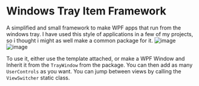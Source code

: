 # Windows Tray Item Framework
A simplified and small framework to make WPF apps that run from the windows tray.
I have used this style of applications in a few of my projects, so i thought i might as well make a common package for it.
![image](https://user-images.githubusercontent.com/22596587/204892613-de669625-cda6-49fb-915e-d41d08b8a98c.png)
![image](https://user-images.githubusercontent.com/22596587/204892676-2c4c7b2b-15dc-45ce-bf44-e9edb52947b5.png)

To use it, either use the template attached, or make a WPF Window and Inherit it from the `TrayWindow` from the package.
You can then add as many `UserControls` as you want.
You can jump between views by calling the `ViewSwitcher` static class.